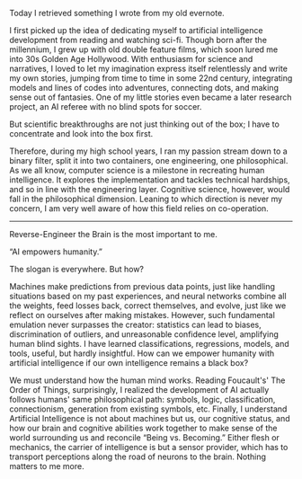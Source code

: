 Today I retrieved something I wrote from my old evernote.


I first picked up the idea of dedicating myself to artificial intelligence development from reading and watching sci-fi. Though born after the millennium, I grew up with old double feature films, which soon lured me into 30s Golden Age Hollywood. With enthusiasm for science and narratives, I loved to let my imagination express itself relentlessly and write my own stories, jumping from time to time in some 22nd century, integrating models and lines of codes into adventures, connecting dots, and making sense out of fantasies. One of my little stories even became a later research project, an AI referee with no blind spots for soccer.

But scientific breakthroughs are not just thinking out of the box; I have to concentrate and look into the box first.

Therefore, during my high school years, I ran my passion stream down to a binary filter, split it into two containers, one engineering, one philosophical. As we all know, computer science is a milestone in recreating human intelligence. It explores the implementation and tackles technical hardships, and so in line with the engineering layer. Cognitive science, however, would fall in the philosophical dimension. Leaning to which direction is never my concern, I am very well aware of how this field relies on co-operation.

--------
Reverse-Engineer the Brain is the most important to me.

“AI empowers humanity.”

The slogan is everywhere. But how?

Machines make predictions from previous data points, just like handling situations based on my past experiences, and neural networks combine all the weights, feed losses back, correct themselves, and evolve, just like we reflect on ourselves after making mistakes. However, such fundamental emulation never surpasses the creator: statistics can lead to biases, discrimination of outliers, and unreasonable confidence level, amplifying human blind sights. I have learned classifications, regressions, models, and tools, useful, but hardly insightful. How can we empower humanity with artificial intelligence if our own intelligence remains a black box?

We must understand how the human mind works. Reading Foucault's' The Order of Things, surprisingly, I realized the development of AI actually follows humans' same philosophical path: symbols, logic, classification, connectionism, generation from existing symbols, etc. Finally, I understand Artificial Intelligence is not about machines but us, our cognitive status, and how our brain and cognitive abilities work together to make sense of the world surrounding us and reconcile “Being vs. Becoming.” Either flesh or mechanics, the carrier of intelligence is but a sensor provider, which has to transport perceptions along the road of neurons to the brain. Nothing matters to me more.